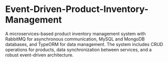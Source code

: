 # Event-Driven-Product-Inventory-Management
A microservices-based product inventory management system with RabbitMQ for asynchronous communication, MySQL and MongoDB databases, and TypeORM for data management. The system includes CRUD operations for products, data synchronization between services, and a robust event-driven architecture.
